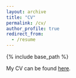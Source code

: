```yaml
---
layout: archive
title: "CV"
permalink: /cv/
author_profile: true
redirect_from:
  - /resume
---
```


{% include base_path %}

My CV can be found [here](http://aadler1561@github.io/files/cv_2023_11.pdf).
